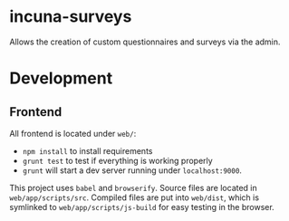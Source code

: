 # incuna-surveys
Allows the creation of custom questionnaires and surveys via the admin.

# Development

## Frontend

All frontend is located under `web/`:
 
* `npm install` to install requirements
* `grunt test` to test if everything is working properly
* `grunt` will start a dev server running under `localhost:9000`.

This project uses `babel` and `browserify`. Source files are located in `web/app/scripts/src`. Compiled files are put into `web/dist`, which is symlinked to `web/app/scripts/js-build` for easy testing in the browser.
